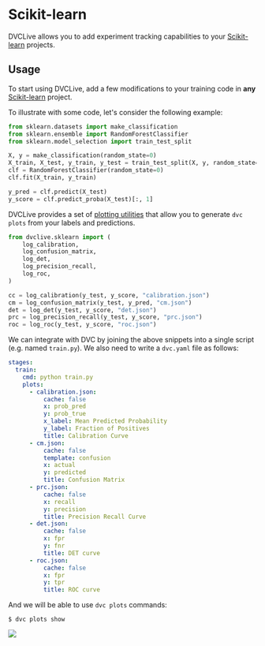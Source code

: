# Scikit-learn

DVCLive allows you to add experiment tracking capabilities to your
[Scikit-learn](https://scikit-learn.org/) projects.

## Usage

To start using DVCLive, add a few modifications to your training code in **any**
[Scikit-learn](https://scikit-learn.org/) project.

To illustrate with some code, let's consider the following example:

```python
from sklearn.datasets import make_classification
from sklearn.ensemble import RandomForestClassifier
from sklearn.model_selection import train_test_split

X, y = make_classification(random_state=0)
X_train, X_test, y_train, y_test = train_test_split(X, y, random_state=0)
clf = RandomForestClassifier(random_state=0)
clf.fit(X_train, y_train)

y_pred = clf.predict(X_test)
y_score = clf.predict_proba(X_test)[:, 1]
```

DVCLive provides a set of [plotting utilities](/doc/dvclive/api-reference/plots)
that allow you to generate `dvc plots` from your labels and predictions.

```python
from dvclive.sklearn import (
    log_calibration,
    log_confusion_matrix,
    log_det,
    log_precision_recall,
    log_roc,
)

cc = log_calibration(y_test, y_score, "calibration.json")
cm = log_confusion_matrix(y_test, y_pred, "cm.json")
det = log_det(y_test, y_score, "det.json")
prc = log_precision_recall(y_test, y_score, "prc.json")
roc = log_roc(y_test, y_score, "roc.json")
```

We can integrate with DVC by joining the above snippets into a single script
(e.g. named `train.py`). We also need to write a `dvc.yaml` file as follows:

```yaml
stages:
  train:
    cmd: python train.py
    plots:
      - calibration.json:
          cache: false
          x: prob_pred
          y: prob_true
          x_label: Mean Predicted Probability
          y_label: Fraction of Positives
          title: Calibration Curve
      - cm.json:
          cache: false
          template: confusion
          x: actual
          y: predicted
          title: Confusion Matrix
      - prc.json:
          cache: false
          x: recall
          y: precision
          title: Precision Recall Curve
      - det.json:
          cache: false
          x: fpr
          y: fnr
          title: DET curve
      - roc.json:
          cache: false
          x: fpr
          y: tpr
          title: ROC curve
```

And we will be able to use `dvc plots` commands:

```dvc
$ dvc plots show
```

![](/img/dvclive-sklearn.png)
